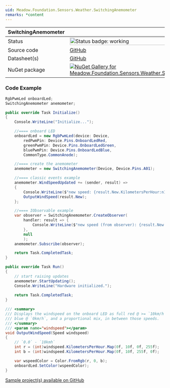 ```yaml
---
uid: Meadow.Foundation.Sensors.Weather.SwitchingAnemometer
remarks: *content
---
```


| SwitchingAnemometer | |
|--------|--------|
| Status | <img src="https://img.shields.io/badge/Working-brightgreen" style="width: auto; height: -webkit-fill-available;" alt="Status badge: working" /> |
| Source code | [GitHub](https://github.com/WildernessLabs/Meadow.Foundation/tree/main/Source/Meadow.Foundation.Peripherals/Sensors.Weather.SwitchingAnemometer/Driver) |
| Datasheet(s) | [GitHub](https://github.com/WildernessLabs/Meadow.Foundation/tree/main/Source/Meadow.Foundation.Peripherals/Sensors.Weather.SwitchingAnemometer/Datasheet) |
| NuGet package | <a href="https://www.nuget.org/packages/Meadow.Foundation.Sensors.Weather.SwitchingAnemometer/" target="_blank"><img src="https://img.shields.io/nuget/v/Meadow.Foundation.Sensors.Weather.SwitchingAnemometer.svg?label=Meadow.Foundation.Sensors.Weather.SwitchingAnemometer" alt="NuGet Gallery for Meadow.Foundation.Sensors.Weather.SwitchingAnemometer" /></a> |

### Code Example

```csharp
RgbPwmLed onboardLed;
SwitchingAnemometer anemometer;

public override Task Initialize()
{
    Console.WriteLine("Initialize...");

    //==== onboard LED
    onboardLed = new RgbPwmLed(device: Device,
        redPwmPin: Device.Pins.OnboardLedRed,
        greenPwmPin: Device.Pins.OnboardLedGreen,
        bluePwmPin: Device.Pins.OnboardLedBlue,
        CommonType.CommonAnode);

    //==== create the anemometer
    anemometer = new SwitchingAnemometer(Device, Device.Pins.A01);

    //==== classic events example
    anemometer.WindSpeedUpdated += (sender, result) =>
    {
        Console.WriteLine($"new speed: {result.New.KilometersPerHour:n1}kmh, old: {result.Old?.KilometersPerHour:n1}kmh");
        OutputWindSpeed(result.New);
    };

    //==== IObservable example
    var observer = SwitchingAnemometer.CreateObserver(
        handler: result => {
            Console.WriteLine($"new speed (from observer): {result.New.KilometersPerHour:n1}kmh, old: {result.Old?.KilometersPerHour:n1}kmh");
        },
        null
        );
    anemometer.Subscribe(observer);

    return Task.CompletedTask;
}

public override Task Run()
{
    // start raising updates
    anemometer.StartUpdating();
    Console.WriteLine("Hardware initialized.");
    
    return Task.CompletedTask;
}

/// <summary>
/// Displays the windspeed on the onboard LED as full red @ >= `10km/h`,
/// blue @ `0km/h`, and a proportional mix, in between those speeds.
/// </summary>
/// <param name="windspeed"></param>
void OutputWindSpeed(Speed windspeed)
{
    // `0.0` - `10kmh`
    int r = (int)windspeed.KilometersPerHour.Map(0f, 10f, 0f, 255f);
    int b = (int)windspeed.KilometersPerHour.Map(0f, 10f, 255f, 0f);

    var wspeedColor = Color.FromRgb(r, 0, b);
    onboardLed.SetColor(wspeedColor);
}
```

[Sample project(s) available on GitHub](https://github.com/WildernessLabs/Meadow.Foundation/tree/main/Source/Meadow.Foundation.Peripherals/Sensors.Weather.SwitchingAnemometer/Samples/SwitchingAnemometer_Sample)

